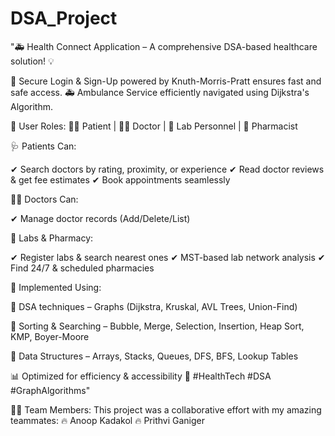 # DSA_Project
"🚑 Health Connect Application – A comprehensive DSA-based healthcare solution! 💡

🔐 Secure Login & Sign-Up powered by Knuth-Morris-Pratt ensures fast and safe access.
🚑 Ambulance Service efficiently navigated using Dijkstra's Algorithm.

🏥 User Roles:
👨‍⚕ Patient | 👩‍⚕ Doctor | 🏥 Lab Personnel | 💊 Pharmacist

🩺 Patients Can:

✔ Search doctors by rating, proximity, or experience
✔ Read doctor reviews & get fee estimates
✔ Book appointments seamlessly

👨‍⚕ Doctors Can:

✔ Manage doctor records (Add/Delete/List)

🧪 Labs & Pharmacy:

✔ Register labs & search nearest ones
✔ MST-based lab network analysis
✔ Find 24/7 & scheduled pharmacies

📌 Implemented Using:

📍 DSA techniques – Graphs (Dijkstra, Kruskal, AVL Trees, Union-Find)

📍 Sorting & Searching – Bubble, Merge, Selection, Insertion, Heap Sort, KMP, Boyer-Moore

📍 Data Structures – Arrays, Stacks, Queues, DFS, BFS, Lookup Tables

📊 Optimized for efficiency & accessibility 🚀 #HealthTech #DSA #GraphAlgorithms"

👨‍💻 Team Members:
This project was a collaborative effort with my amazing teammates:
🔥 Anoop Kadakol
🔥 Prithvi Ganiger
